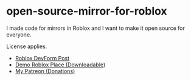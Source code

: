 # open-source-mirror-for-roblox
I made code for mirrors in Roblox and I want to make it open source for everyone.

License applies.

- [Roblox DevForm Post](https://devforum.roblox.com/t/i-made-an-open-source-mirror-module-for-everyone/3731125)
- [Demo Roblox Place (Downloadable)](https://www.roblox.com/games/12311440014)
- [My Patreon (Donations)](https://www.patreon.com/Shmekle)
